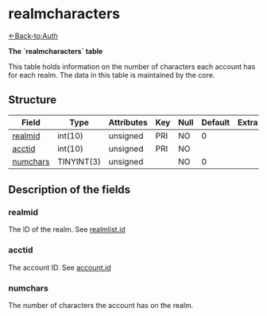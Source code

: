 # realmcharacters

[<-Back-to:Auth](database-auth.md)

**The \`realmcharacters\` table**

This table holds information on the number of characters each account has for each realm.
The data in this table is maintained by the core.

## Structure

| Field         | Type       | Attributes | Key | Null | Default | Extra | Comment |
|---------------|------------|------------|-----|------|---------|-------|---------|
| [realmid][1]  | int(10)    | unsigned   | PRI | NO   | 0       |       |         |
| [acctid][2]   | int(10)    | unsigned   | PRI | NO   |         |       |         |
| [numchars][3] | TINYINT(3) | unsigned   |     | NO   | 0       |       |         |

[1]: #realmid
[2]: #acctid
[3]: #numchars

## Description of the fields

### realmid

The ID of the realm. See [realmlist.id](realmlist#id)

### acctid

The account ID. See [account.id](account#id)

### numchars

The number of characters the account has on the realm.
